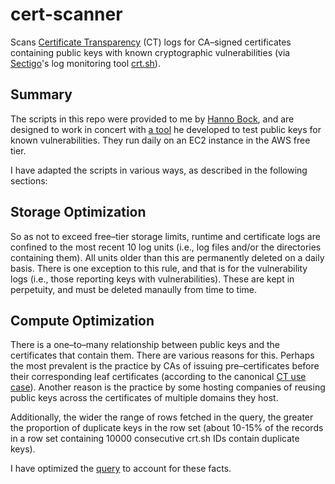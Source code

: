 # cert-scanner
Scans [Certificate Transparency](https://en.wikipedia.org/wiki/Certificate_Transparency) (CT) logs for CA&ndash;signed certificates containing public keys with known cryptographic vulnerabilities (via [Sectigo](https://www.sectigo.com/)'s log monitoring tool [crt.sh](https://crt.sh)).

## Summary

The scripts in this repo were provided to me by [Hanno Bock](https://hboeck.de/en/), and are designed to work in concert with [a tool](https://github.com/badkeys/badkeys) he developed to test public keys for known vulnerabilities. They run daily on an EC2 instance in the AWS free tier.

I have adapted the scripts in various ways, as described in the following sections:

## Storage Optimization
So as not to exceed free&ndash;tier storage limits, runtime and certificate logs are confined to the most recent 10 log units (i.e., log files and/or the directories containing them). All units older than this are permanently deleted on a daily basis. There is one exception to this rule, and that is for the vulnerability logs (i.e., those reporting keys with vulnerabilities). These are kept in perpetuity, and must be deleted manaully from time to time.

## Compute Optimization
There is a one&ndash;to&ndash;many relationship between public keys and the certificates that contain them. There are various reasons for this. Perhaps the most prevalent is the practice by CAs of issuing pre&ndash;certificates before their corresponding leaf certificates (according to the canonical [CT use case](https://certificate.transparency.dev/howctworks/)). Another reason is the practice by some hosting companies of reusing public keys across the certificates of multiple domains they host.

Additionally, the wider the range of rows fetched in the query, the greater the proportion of duplicate keys in the row set (about 10-15% of the records in a row set containing 10000 consecutive crt.sh IDs contain duplicate keys).

I have optimized the [query](https://github.com/dchampion/cert-scanner/blob/main/sql/get_range_no_dups.sql) to account for these facts.